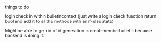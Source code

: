 things to do

login check in within bulletincontext (just write a login check function return bool and add it to all the methods with an if-else state)


Might be able to get rid of id generation in creatememberbulletin because backend is doing it.